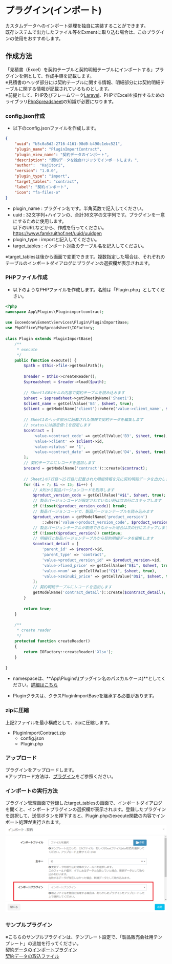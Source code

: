 # プラグイン(インポート)
カスタムデータへのインポート処理を独自に実装することができます。  
既存システムで出力したファイル等をExmentに取り込む場合は、このプラグインの使用をおすすめします。  


## 作成方法
「見積書（Excel）を契約テーブルと契約明細テーブルにインポートする」プラグインを例として、作成手順を記載します。  
※見積書のヘッダ部分には契約テーブルに関する情報、明細部分には契約明細テーブルに関する情報が記載されているものとします。  
※前提として、PHP及びフレームワーク[Laravel](http://laravel.jp/)、PHPでExcelを操作するためのライブラリ[PhpSpreadsheet](https://github.com/PHPOffice/PhpSpreadsheet)の知識が必要になります。

### config.json作成
- 以下のconfig.jsonファイルを作成します。  

~~~ json
{
    "uuid": "b5c0a5d2-2716-4161-98d0-b490c1ebc521",
    "plugin_name": "PluginImportContract",
    "plugin_view_name": "契約データのインポート",
    "description": "契約データを独自ロジックでインポートします。",
    "author":  "Kajitori",
    "version": "1.0.0",
    "plugin_type": "import",
    "target_tables": "contract",
    "label": "契約インポート",
    "icon": "fa-files-o"
}
~~~

- plugin_name : プラグイン名です。半角英数で記入してください。
- uuid : 32文字列+ハイフンの、合計36文字の文字列です。プラグインを一意にするために使用します。  
以下のURLなどから、作成を行ってください。  
https://www.famkruithof.net/uuid/uuidgen
- plugin_type : importと記入してください。  
- target_tables : インポート対象のテーブル名を記入してください。  

※target_tablesは後から画面で変更できます。複数指定した場合は、それぞれのテーブルのインポートダイアログにプラグインの選択欄が表示されます。  


### PHPファイル作成
- 以下のようなPHPファイルを作成します。名前は「Plugin.php」としてください。

~~~ php
<?php
namespace App\Plugins\Pluginimportcontract;

use Exceedone\Exment\Services\Plugin\PluginImportBase;
use PhpOffice\PhpSpreadsheet\IOFactory;

class Plugin extends PluginImportBase{
    /**
     * execute
     */
    public function execute() {
        $path = $this->file->getRealPath();

        $reader = $this->createReader();
        $spreadsheet = $reader->load($path);

        // Sheet1のB4セルの内容で契約テーブルを読み込みます
        $sheet = $spreadsheet->getSheetByName('Sheet1');
        $client_name = getCellValue('B4', $sheet, true);
        $client = getModelName('client')::where('value->client_name', $client_name)->first();

        // Sheet1のヘッダ部分に記載された情報で契約データを編集します
        // statusには固定値:1を設定します
        $contract = [
            'value->contract_code' => getCellValue('B3', $sheet, true),
            'value->client' => $client->id,
            'value->status' => '1',
            'value->contract_date' => getCellValue('D4', $sheet, true),
        ];
        // 契約テーブルにレコードを追加します
        $record = getModelName('contract')::create($contract);

        // Sheet1の7行目～15行目に記載された明細情報を元に契約明細データを出力します
        for ($i = 7; $i <= 15; $i++) {
            // A列から製品バージョンコードを取得します
            $product_version_code = getCellValue("A$i", $sheet, true);
            // 製品バージョンコードが設定されていない時は次の行にスキップします
            if (!isset($product_version_code)) break;
            // 製品バージョンコードで、製品バージョンテーブルを読み込みます
            $product_version = getModelName('product_version')
                ::where('value->product_version_code', $product_version_code)->first();
            // 製品バージョンテーブルが取得できなかった場合は次の行にスキップします
            if (!isset($product_version)) continue;
            // 明細行と製品バージョンテーブルから契約明細データを編集します
            $contract_detail = [
                'parent_id' => $record->id,
                'parent_type' => 'contract',
                'value->product_version_id' => $product_version->id,
                'value->fixed_price' => getCellValue("B$i", $sheet, true),
                'value->num' => getCellValue("C$i", $sheet, true),
                'value->zeinuki_price' => getCellValue("D$i", $sheet, true),
            ];
            // 契約明細テーブルにレコードを追加します
            getModelName('contract_detail')::create($contract_detail);
        }

        return true;
    }

    /**
     * create reader
     */
    protected function createReader()
    {
        return IOFactory::createReader('Xlsx');
    }
    
}
~~~
- namespaceは、**App\Plugins\\(プラグイン名のパスカルケース)**としてください。[詳細はこちら](/ja/plugin_quickstart#プラグイン名のnamespace)

- Pluginクラスは、クラスPluginImportBaseを継承する必要があります。  

### zipに圧縮
上記2ファイルを最小構成として、zipに圧縮します。  
- PluginImportContract.zip
    - config.json
    - Plugin.php


### アップロード
プラグインをアップロードします。  
※アップロード方法は、[プラグイン](/ja/plugin)をご参照ください。  


### インポートの実行方法
プラグイン管理画面で登録したtarget_tablesの画面で、インポートダイアログを開くと、インポートプラグインの選択欄が表示されます。登録したプラグインを選択して、送信ボタンを押下すると、Plugin.phpのexecute関数の内容でインポート処理が実行されます。  
![インポートダイアログ](img/plugin/plugin_import1.png)  


### サンプルプラグイン
※こちらのサンプルプラグインは、テンプレート設定で、「製品販売会社用テンプレート」の追加を行ってください。  
[契約データのインポートプラグイン](https://exment.net/downloads/sample/plugin/PluginImportContract/PluginImportContract.zip)  
[契約データの取込ファイル](https://exment.net/downloads/sample/plugin/PluginImportContract/contract_sample.xlsx)  

